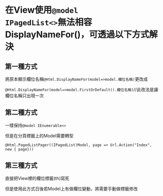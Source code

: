 # 在View使用<code>@model IPagedList<></code>無法相容DisplayNameFor()，可透過以下方式解決
<h2>第一種方式</h2>
<p>將原本顯示欄位名稱<code>@Html.DisplayNameFor(model=>model.欄位名稱)</code>更改成</p>
<p><code>@Html.DisplayNameFor(model=>model.FirstOrDefault().欄位名稱)</code>//此改法是讓欄位名稱只出現一次</p>
<h2>第二種方式</h2>
<p>一樣保持<code>@model IEnumerable<></code></p>
<p>但是在分頁標籤上的Model需要轉型</p>
<p><code>@Html.PagedListPager((IPagedList)Model, page => Url.Action("Index", new { page}))</code></p>
<h2>第三種方式</h2>
<p>直接把View裡的欄位標籤(th)寫死</p>
<p>但是使用此方式日後若Model上有做欄位變動，將需要手動做標籤修改</p>
